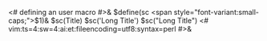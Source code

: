 <# defining an user macro #>&
$define(sc <span style="font-variant:small-caps;">$1</span>)&
$sc(Title)
$sc('Long Title')
$sc("Long Title")
<#
vim:ts=4:sw=4:ai:et:fileencoding=utf8:syntax=perl
#>&

